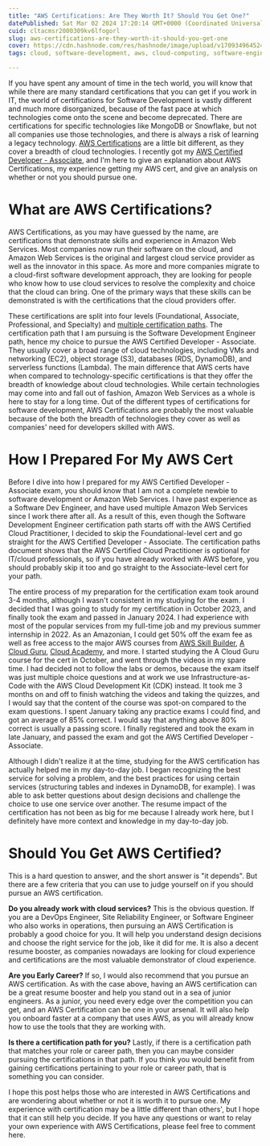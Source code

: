 ```yaml
---
title: "AWS Certifications: Are They Worth It? Should You Get One?"
datePublished: Sat Mar 02 2024 17:20:14 GMT+0000 (Coordinated Universal Time)
cuid: cltacmsr2000309kv6lfogorl
slug: aws-certifications-are-they-worth-it-should-you-get-one
cover: https://cdn.hashnode.com/res/hashnode/image/upload/v1709349645247/ac039051-5126-4aa4-aa6b-bf4ac21efffa.jpeg
tags: cloud, software-development, aws, cloud-computing, software-engineering, amazon-web-services, certification, aws-certified-solutions-architect-associate, aws-certified-developer-associate

---
```


If you have spent any amount of time in the tech world, you will know that while there are many standard certifications that you can get if you work in IT, the world of certifications for Software Development is vastly different and much more disorganized, because of the fast pace at which technologies come onto the scene and become deprecated. There are certifications for specific technologies like MongoDB or Snowflake, but not all companies use those technologies, and there is always a risk of learning a legacy technology. [AWS Certifications](https://aws.amazon.com/certification/) are a little bit different, as they cover a breadth of cloud technologies. I recently got my [AWS Certified Developer - Associate](https://www.credly.com/badges/12349652-08e6-4a8d-bca8-0e085059c9f6/public_url), and I'm here to give an explanation about AWS Certifications, my experience getting my AWS cert, and give an analysis on whether or not you should pursue one.

# What are AWS Certifications?

AWS Certifications, as you may have guessed by the name, are certifications that demonstrate skills and experience in Amazon Web Services. Most companies now run their software on the cloud, and Amazon Web Services is the original and largest cloud service provider as well as the innovator in this space. As more and more companies migrate to a cloud-first software development approach, they are looking for people who know how to use cloud services to resolve the complexity and choice that the cloud can bring. One of the primary ways that these skills can be demonstrated is with the certifications that the cloud providers offer.

These certifications are split into four levels (Foundational, Associate, Professional, and Specialty) and [multiple certification paths](https://d1.awsstatic.com/training-and-certification/docs/AWS_certification_paths.pdf). The certification path that I am pursuing is the Software Development Engineer path, hence my choice to pursue the AWS Certified Developer - Associate. They usually cover a broad range of cloud technologies, including VMs and networking (EC2), object storage (S3), databases (RDS, DynamoDB), and serverless functions (Lambda). The main difference that AWS certs have when compared to technology-specific certifications is that they offer the breadth of knowledge about cloud technologies. While certain technologies may come into and fall out of fashion, Amazon Web Services as a whole is here to stay for a long time. Out of the different types of certifications for software development, AWS Certifications are probably the most valuable because of the both the breadth of technologies they cover as well as companies' need for developers skilled with AWS.

# How I Prepared For My AWS Cert

Before I dive into how I prepared for my AWS Certified Developer - Associate exam, you should know that I am not a complete newbie to software development or Amazon Web Services. I have past experience as a Software Dev Engineer, and have used multiple Amazon Web Services since I work there after all. As a result of this, even though the Software Development Engineer certification path starts off with the AWS Certified Cloud Practitioner, I decided to skip the Foundational-level cert and go straight for the AWS Certified Developer - Associate. The certification paths document shows that the AWS Certified Cloud Practitioner is optional for IT/cloud professionals, so if you have already worked with AWS before, you should probably skip it too and go straight to the Associate-level cert for your path.

The entire process of my preparation for the certification exam took around 3-4 months, although I wasn't consistent in my studying for the exam. I decided that I was going to study for my certification in October 2023, and finally took the exam and passed in January 2024. I had experience with most of the popular services from my full-time job and my previous summer internship in 2022. As an Amazonian, I could get 50% off the exam fee as well as free access to the major AWS courses from [AWS Skill Builder](https://skillbuilder.aws/), [A Cloud Guru](https://www.pluralsight.com/cloud-guru), [Cloud Academy](https://cloudacademy.com/), and more. I started studying the A Cloud Guru course for the cert in October, and went through the videos in my spare time. I had decided not to follow the labs or demos, because the exam itself was just multiple choice questions and at work we use Infrastructure-as-Code with the AWS Cloud Development Kit (CDK) instead. It took me 3 months on and off to finish watching the videos and taking the quizzes, and I would say that the content of the course was spot-on compared to the exam questions. I spent January taking any practice exams I could find, and got an average of 85% correct. I would say that anything above 80% correct is usually a passing score. I finally registered and took the exam in late January, and passed the exam and got the AWS Certified Developer - Associate.

Although I didn't realize it at the time, studying for the AWS certification has actually helped me in my day-to-day job. I began recognizing the best service for solving a problem, and the best practices for using certain services (structuring tables and indexes in DynamoDB, for example). I was able to ask better questions about design decisions and challenge the choice to use one service over another. The resume impact of the certification has not been as big for me because I already work here, but I definitely have more context and knowledge in my day-to-day job.

# Should You Get AWS Certified?

This is a hard question to answer, and the short answer is "it depends". But there are a few criteria that you can use to judge yourself on if you should pursue an AWS certification.

**Do you already work with cloud services?** This is the obvious question. If you are a DevOps Engineer, Site Reliability Engineer, or Software Engineer who also works in operations, then pursuing an AWS Certification is probably a good choice for you. It will help you understand design decisions and choose the right service for the job, like it did for me. It is also a decent resume booster, as companies nowadays are looking for cloud experience and certifications are the most valuable demonstrator of cloud experience.

**Are you Early Career?** If so, I would also recommend that you pursue an AWS certification. As with the case above, having an AWS certification can be a great resume booster and help you stand out in a sea of junior engineers. As a junior, you need every edge over the competition you can get, and an AWS Certification can be one in your arsenal. It will also help you onboard faster at a company that uses AWS, as you will already know how to use the tools that they are working with.

**Is there a certification path for you?** Lastly, if there is a certification path that matches your role or career path, then you can maybe consider pursuing the certifications in that path. If you think you would benefit from gaining certifications pertaining to your role or career path, that is something you can consider.

I hope this post helps those who are interested in AWS Certifications and are wondering about whether or not it is worth it to pursue one. My experience with certification may be a little different than others', but I hope that it can still help you decide. If you have any questions or want to relay your own experience with AWS Certifications, please feel free to comment here.